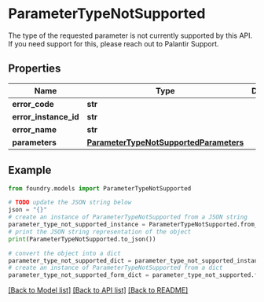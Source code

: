 # ParameterTypeNotSupported

The type of the requested parameter is not currently supported by this API. If you need support for this, please reach out to Palantir Support.

## Properties

Name | Type | Description | Notes
------------ | ------------- | ------------- | -------------
**error_code** | **str** |  |
**error_instance_id** | **str** |  | \[optional\]
**error_name** | **str** |  |
**parameters** | [**ParameterTypeNotSupportedParameters**](ParameterTypeNotSupportedParameters.md) |  |

## Example

```python
from foundry.models import ParameterTypeNotSupported

# TODO update the JSON string below
json = "{}"
# create an instance of ParameterTypeNotSupported from a JSON string
parameter_type_not_supported_instance = ParameterTypeNotSupported.from_json(json)
# print the JSON string representation of the object
print(ParameterTypeNotSupported.to_json())

# convert the object into a dict
parameter_type_not_supported_dict = parameter_type_not_supported_instance.to_dict()
# create an instance of ParameterTypeNotSupported from a dict
parameter_type_not_supported_form_dict = parameter_type_not_supported.from_dict(parameter_type_not_supported_dict)
```

[\[Back to Model list\]](../README.md#documentation-for-models) [\[Back to API list\]](../README.md#documentation-for-api-endpoints) [\[Back to README\]](../README.md)

